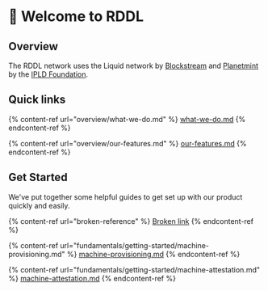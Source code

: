 # 👋 Welcome to RDDL

## Overview

The RDDL network uses the Liquid network by [Blockstream](https://blockstream.com/liquid/) and [Planetmint](https://planetmint.io) by the [IPLD Foundation](https://ipld.io).

## Quick links

{% content-ref url="overview/what-we-do.md" %}
[what-we-do.md](overview/what-we-do.md)
{% endcontent-ref %}

{% content-ref url="overview/our-features.md" %}
[our-features.md](overview/our-features.md)
{% endcontent-ref %}

## Get Started

We've put together some helpful guides to get set up with our product quickly and easily.

{% content-ref url="broken-reference" %}
[Broken link](broken-reference)
{% endcontent-ref %}

{% content-ref url="fundamentals/getting-started/machine-provisioning.md" %}
[machine-provisioning.md](fundamentals/getting-started/machine-provisioning.md)
{% endcontent-ref %}

{% content-ref url="fundamentals/getting-started/machine-attestation.md" %}
[machine-attestation.md](fundamentals/getting-started/machine-attestation.md)
{% endcontent-ref %}
